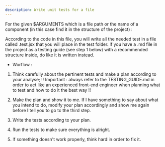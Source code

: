 ```yaml
---
description: Write unit tests for a file
---
```


For the given $ARGUMENTS which is a file path or the name of a component (in this case find it in the structure of the project) :

According to the code in this file, you will write all the needed test in a file called <name-of-the-component>.test.jsx that you will place in the test folder.
If you have a .md file in the project as a testing guide (see step 1 below) with a recommended structure inside, do like it is written instead.

* Worflow :

1.  Think carefully about the pertinent tests and make a plan according to your analyse;
    !! Important : always refer to the TESTING_GUIDE.md in order to act like an experienced front-end engineer when planning what to test and how to do it the best way !!

2.  Make the plan and show it to me.
    If I have something to say about what you intend to do, modify your plan accordingly and show me again before I tell you to go to the third step.

3.  Write the tests according to your plan.

4.  Run the tests to make sure everything is alright.

5.  If something doesn't work properly, think hard in order to fix it.